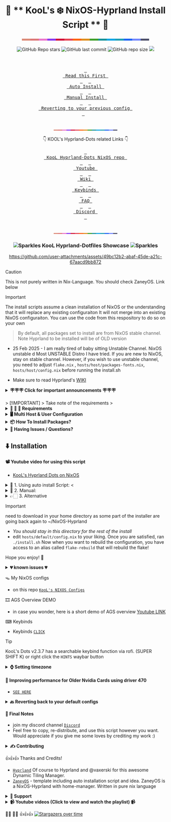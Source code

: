 <div align="center">

# 💌 ** KooL's ❄️ NixOS-Hyprland Install Script ** 💌

<p align="center">
  <img src="https://raw.githubusercontent.com/JaKooLit/Hyprland-Dots/main/assets/latte.png" width="400" />
</p>

![GitHub Repo stars](https://img.shields.io/github/stars/JaKooLit/NixOS-Hyprland?style=for-the-badge&color=cba6f7) ![GitHub last commit](https://img.shields.io/github/last-commit/JaKooLit/NixOS-Hyprland?style=for-the-badge&color=b4befe) ![GitHub repo size](https://img.shields.io/github/repo-size/JaKooLit/NixOS-Hyprland?style=for-the-badge&color=cba6f7) <a href="https://discord.gg/kool-tech-world"> <img src="https://img.shields.io/discord/1151869464405606400?style=for-the-badge&logo=discord&color=cba6f7&link=https%3A%2F%2Fdiscord.gg%kool-tech-world"> </a>


<br/>
</div>

<div align="center">
<br> 
  <a href="#announcement"><kbd> <br> Read this First <br> </kbd></a>&ensp;&ensp;
  <a href="#autoinstall"><kbd> <br> Auto Install <br> </kbd></a>&ensp;&ensp;
  <a href="#manualinstall"><kbd> <br> Manual Install <br> </kbd></a>&ensp;&ensp;
  <a href="#revertconfigs"><kbd> <br> Reverting to your previous config <br> </kbd></a>&ensp;&ensp;
 </div><br>

<p align="center">
  <img src="https://raw.githubusercontent.com/JaKooLit/Hyprland-Dots/main/assets/latte.png" width="200" />
</p>

<div align="center">
👇 KOOL's Hyprland-Dots related Links 👇
<br/>
</div>
<div align="center">
<br>
  <a href="https://github.com/JaKooLit/Hyprland-Dots/tree/NixOS-Dots"><kbd> <br> KooL Hyprland-Dots NixOS repo <br> </kbd></a>&ensp;&ensp;
  <a href="https://www.youtube.com/playlist?list=PLDtGd5Fw5_GjXCznR0BzCJJDIQSZJRbxx"><kbd> <br> Youtube <br> </kbd></a>&ensp;&ensp;
  <a href="https://github.com/JaKooLit/Hyprland-Dots/wiki"><kbd> <br> Wiki <br> </kbd></a>&ensp;&ensp;
  <a href="https://github.com/JaKooLit/Hyprland-Dots/wiki/Keybinds"><kbd> <br> Keybinds <br> </kbd></a>&ensp;&ensp;
  <a href="https://github.com/JaKooLit/Hyprland-Dots/wiki/FAQ"><kbd> <br> FAQ <br> </kbd></a>&ensp;&ensp;
  <a href="https://discord.gg/kool-tech-world"><kbd> <br> Discord <br> </kbd></a>
</div><br>

<p align="center">
  <img src="https://raw.githubusercontent.com/JaKooLit/Hyprland-Dots/main/assets/latte.png" width="200" />
</p>

<h3 align="center">
	<img src="https://github.com/JaKooLit/Telegram-Animated-Emojis/blob/main/Activity/Sparkles.webp" alt="Sparkles" width="38" height="38" />
	KooL Hyprland-Dotfiles Showcase 
	<img src="https://github.com/JaKooLit/Telegram-Animated-Emojis/blob/main/Activity/Sparkles.webp" alt="Sparkles" width="38" height="38" />
</h3>

<div align="center">

https://github.com/user-attachments/assets/49bc12b2-abaf-45de-a21c-67aacd9bb872

</div>

> [!CAUTION]
> This is not purely written in Nix-Language. You should check ZaneyOS. Link below


> [!IMPORTANT]
> The install scripts assume a clean installation of NixOS or the understanding that it will replace any existing configuraiton
> It will not merge into an existing NixOS configuraiton. You can use the code from this respository to do so on your own

> By default, all packages set to install are from NixOS stable channel. Note Hyprland to be installed will be of OLD version
> 

- 25 Feb 2025 - I am really tired of baby sitting Unstable Channel. NixOS unstable d Most UNSTABLE Distro I have tried. If you are new to NixOS, stay on stable channel. However, if you wish to use unstable channel, you need to adjust `flake.nix` , `hosts/host/packages-fonts.nix`, `hosts/host/config.nix` before running the install.sh

- Make sure to read Hyprland's [WIKI](https://wiki.hyprland.org/Nix/Hyprland-on-NixOS/)

<details>
<summary><strong> 🪧🪧🪧 Click for important announcements 🪧🪧🪧 </strong></summary>  
<br>    
<div id="announcement">

- ** This Repo does not contain Hyprland Dots or configs! **
- ** Configs are NOT written in NIX language **
- Hyprland Dotfiles will be downloaded from [`KooL's Hyprland-Dots`](https://github.com/JaKooLit/Hyprland-Dots)
- The Hyprland-Dots used are constantly evolving / improving
- You can check CHANGELOGS here [`Hyprland-Dots-Changelogs`](https://github.com/JaKooLit/Hyprland-Dots/wiki/Changelogs) 
- GTK Themes and Icons will be pulled from [`LINK`](https://github.com/JaKooLit/GTK-themes-icons), including Bibata Cursor Modern Ice
- The wallpapers offered to be downloaded towards the end are from this [`REPO`](https://github.com/JaKooLit/Wallpaper-Bank)

</div>
</details>
<br>
> [!IMPORTANT]
> Take note of the requirements
> 
<details>
<summary><strong>👋 👋 👋 Requirements </strong></summary>

- You must be running on NixOS 23.11+
- 24.11+ recommended 
- Minimum space required is 64gb. 128gb is recommended as NixOS is a space-hungry distro
- Must have installed NIXOS using **GPT partition ** & Boot **UEFI**
- `/boot` must be at least 512MB.
- Systemd-boot is configured as the default bootloader

> [!TIP]
> if you use GRUB as bootloader you need to edit `hosts/default/config.nix` before install and `flake.nix` for additional grub themes

</details>
<details>
<summary><strong> 🖥️ Multi Host & User Configuration </strong></summary>

- You can now define separate settings for different host machines and users!
- Easily specify extra packages for your users in the users.nix file.
- Easy to understand file structure and simple, but encompassing, configuration.
  
</details>
<details>
<summary><strong> 📦 How To Install Packages? </strong></summary>

- You can search the [Nix Packages](https://search.nixos.org/packages?)
- [Options](https://search.nixos.org/options?) pages for what a package may be named or if it has options available that take care of configuration hurdles you may face.
- By default, all the packages are in NixOS-Hyprland
- You can safely move directories `hosts` `modules` `flake.lock` & `flake.nix` in different single directory.
- If you have a set a different custom hostname, you can safely remove the default directory inside hosts.
- Then edit `hosts/<your-hostname>/configs.nix` , `hosts/<your-hostname>/packages-fonts.nix` and/or `hosts/<your-hostname>/user.nix` depending on what you want.
- The `config.nix` file is for system packages with options. ie `pro  grams.hyprland.enable=true`,
- The packages-fonts.nix file is for adding packages and changes made to user.nix are only available to the current user.
- Once you are finished editing, run `sudo nixos-rebuild switch --flake <path-where-you-move those directories above>/#"${hostName}"`

** NOTE. omit < > and ensure you are in the directory where your **flake.nix** is. 
    - For example: If you make the hostname `nixos` then your command should be `sudo nixos-rebuild switch --flake .#nixos`
- If you decided NOT to move the directories stated above, then you can rebuild with
 
```
sudo nixos-rebuild switch --flake ~/NixOS-Hyprland/#<hostName>
```
</details>

<details>
<summary><strong>🙋 Having Issues / Questions? </strong></summary>
    
- Please feel free to raise an issue on the repo, please label a feature request with the title beginning with [feature request], thank you!
- If you have a question about KooL's Hyprland dots, see [`KooL's Dots WIKI`](https://github.com/JaKooLit/Hyprland-Dots/wiki). Contained within the wiki is an FAQ, along with other pages for tips, keybinds, and more!
</details>


## ⬇️ Installation 
    
#### 📽 Youtube video for using this script
- [KooL's Hyprland Dots on NixOS](https://youtu.be/nJLnRgnLPWI)

<details>
<summary>📜 1. Using auto install Script: <</summary>
<br>
<div id="autoinstall">
    
- This is the easiest and recommended way of starting out. 
- This script is NOT meant to allow you to change every option that you can in the flake.
- It won't help you install extra packages.
- It is simply here so you can get my configuration installed with as little chance of breakages.
- It is up to you to fiddle with to your heart's content!
- Simply copy this and run it:
```
nix-shell -p git vim curl pciutils
sh <(curl -L https://github.com/JaKooLit/NixOS-Hyprland/raw/main/auto-install.sh)
```
> [!NOTE]
> pciutils is necessary to detect if you have an Nvidia card. 
</div?
</details>

<details>
<summary>🦽 2. Manual: </summary>
<br>
<div id="manualinstall">

- Run this command to ensure git, curl, vim & pciutils are installed: Note: or nano if you prefer nano for editing
```
nix-shell -p git vim curl pciutils
```
- Clone this repo & CD into it:
```
git clone --depth 1 https://github.com/JaKooLit/NixOS-Hyprland.git ~/NixOS-Hyprland
cd ~/NixOS-Hyprland
```
- *You should stay in this directory for the rest of the install*
- Create the host directory for your machine(s)
```
cp -r hosts/default hosts/<your-desired-hostname>
```
- Edit as required the `config.nix` , `packages-fonts.nix` and/or `users.nix` in `hosts/<your-desired-hostname>/`
- then generate your hardware.nix with:
```
sudo nixos-generate-config --show-hardware-config > hosts/<your-desired-hostname>/hardware.nix
```
- Run this to enable flakes and install the flake replacing hostname with whatever you put as the hostname:
```
NIX_CONFIG="experimental-features = nix-command flakes" 
sudo nixos-rebuild switch --flake .#hostname
```

Once done, you can install the GTK Themes and Hyprland-Dots. Links are above

</div>
</details>

<details>
<summary>👉🏻 3. Alternative </summary>
    
- auto install by running `./install.sh` after cloning and CD into NixOS-Hyprland
> [!NOTE]
> install.sh is a stripped version of auto-install.sh as it will not re-download repo

- Run this command to ensure git, curl, vim & pciutils are installed: Note: or nano if you prefer nano for editing
```
nix-shell -p git curl pciutils
```

- Clone this repo into your home directory & CD into it:
```
git clone --depth 1 https://github.com/JaKooLit/NixOS-Hyprland.git ~/NixOS-Hyprland
cd ~/NixOS-Hyprland
```
</details>


> [!IMPORTANT]
> need to download in your home directory as some part of the installer are going back again to ~/NixOS-Hyprland

- *You should stay in this directory for the rest of the install*
- edit `hosts/default/config.nix` to your liking. Once you are satisfied, ran `./install.sh`
Now when you want to rebuild the configuration, you have access to an alias called `flake-rebuild` that will rebuild the flake!

</details>

Hope you enjoy! 🎉

<details>
<summary><strong>💔 known issues 💔 </strong></summary>
- GTK themes, icons, and the cursor, are not applied automatically. gsettings does not seem to work.
- You can set GTK themes, icons, and the cursor, using nwg-look
</details>

🪤 My NixOS configs 
- on this repo [`KooL's NIXOS Configs`](https://github.com/JaKooLit/NixOS-configs)

🎞️ AGS Overview DEMO
- in case you wonder, here is a short demo of AGS overview [Youtube LINK](https://youtu.be/zY5SLNPBJTs)

⌨ Keybinds
- Keybinds [`CLICK`](https://github.com/JaKooLit/Hyprland-Dots/wiki/Keybinds)
> [!TIP]
> KooL's Dots v2.3.7 has a searchable keybind function via rofi. (SUPER SHIFT K) or right click the `HINTS` waybar button

<details>
<summary><strong>⌚ Setting timezone </strong></summary>
<br>    
    
- By default, your timezone is configured automatically using the internet. 
- To set your timezone manually, edit `host/<your-hostname>/config.nix`
 
</details>

#### 🫥 Improving performance for Older Nvidia Cards using driver 470
- [`SEE HERE`](https://github.com/JaKooLit/Hyprland-Dots/discussions/123#discussion-6035205)

<details>
<summary><strong>🔙 Reverting back to your default configs </strong></summary>
<br>
<div id="revertconfigs">
    
- If you use flakes, you can just simply locate your default or previous configs. CD into it and execute `sudo nixos-rebuild switch --flake .#<your-previous-flake-hostname>`
- If you didn't have flakes enabled previously, simply running `sudo nixos-rebuild switch` will revert you to your default configs contained in `/etc/nixos/` 
- ⚠️ just remember to clean up your nix/store to remove unnessary garbage from your system `sudo nix-collect-garbage -d`
- OR, simply just revert into a previous generation of your system by choosing which generation to boot via your bootloader.
</details>

#### 📒 Final Notes
- join my discord channel [`Discord`](https://discord.com/invite/kool-tech-world)
- Feel free to copy, re-distribute, and use this script however you want. Would appreciate if you give me some loves by crediting my work :)

<details>
<summary><strong>✍️ Contributing </strong></summary>
    
- As stated above, these script does not contain actual config files. These are only the installer of packages
- If you want to contribute and/or test the Hyprland-Dotfiles (development branch), [`Hyprland-Dots-Development`](https://github.com/JaKooLit/Hyprland-Dots/tree/development)
- Want to contribute on KooL-Hyprland-Dots Click [`HERE`](https://github.com/JaKooLit/Hyprland-Dots/blob/main/CONTRIBUTING.md) for a guide how to contribute
- Want to contribute on This Installer? Click [`HERE`](https://github.com/JaKooLit/NixOS-Hyprland/blob/main/CONTRIBUTING.md) for a guide how to contribute
</details>

👍👍👍 Thanks and Credits!
- [`Hyprland`](https://hyprland.org/) Of course to Hyprland and @vaxerski for this awesome Dynamic Tiling Manager.
- [`ZaneyOS`](https://gitlab.com/Zaney/zaneyos) - template including auto installation script and idea. ZaneyOS is a NixOS-Hyprland with home-manager. Written in pure nix language

</div>

<details>
<summary><strong>💖 Support </strong></summary>
    
- a Star on my Github repos would be nice 🌟

- Subscribe to my Youtube Channel [YouTube](https://www.youtube.com/@Ja.KooLit) 

- you can also give support through coffee's or btc 😊

[![ko-fi](https://ko-fi.com/img/githubbutton_sm.svg)](https://ko-fi.com/jakoolit)

or

[!["Buy Me A Coffee"](https://www.buymeacoffee.com/assets/img/custom_images/orange_img.png)](https://www.buymeacoffee.com/JaKooLit)

Or you can donate cryto on my btc wallet :)  
> 1N3MeV2dsX6gQB42HXU6MF2hAix1mqjo8i

![Bitcoin](https://github.com/user-attachments/assets/7ed32f8f-c499-46f0-a53c-3f6fbd343699)

</details>
<details>
<summary><strong> 📹 Youtube videos (Click to view and watch the playlist) 📹 </strong></summary>
[![Youtube Playlist Thumbnail](https://raw.githubusercontent.com/JaKooLit/screenshots/main/Youtube.png)](https://youtube.com/playlist?list=PLDtGd5Fw5_GjXCznR0BzCJJDIQSZJRbxx&si=iaNjLulFdsZ6AV-t)
</details>

🥰🥰 💖💖 👍👍👍
[![Stargazers over time](https://starchart.cc/JaKooLit/NixOS-Hyprland.svg?variant=adaptive)](https://starchart.cc/JaKooLit/NixOS-Hyprland)
